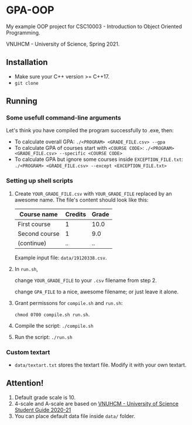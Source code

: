# GPA-OOP
My example OOP project for CSC10003 - Introduction to Object Oriented Programming.

VNUHCM - University of Science, Spring 2021.

## Installation
- Make sure your C++ version >= C++17.
- `git clone`

## Running
### Some usefull command-line arguments
Let's think you have compiled the program successfully to <PROGRAM>.exe, then:
- To calculate overall GPA: `./<PROGRAM> <GRADE_FILE.csv> --gpa`
- To calculate GPA of courses start with `<COURSE CODE>`: `./<PROGRAM> <GRADE_FILE.csv> --specific <COURSE CODE>`
- To calculate GPA but ignore some courses inside `EXCEPTION_FILE.txt`: `./<PROGRAM> <GRADE_FILE.csv> --except <EXCEPTION_FILE.txt>`

### Setting up shell scripts
1. Create `YOUR_GRADE_FILE.csv` with `YOUR_GRADE_FILE` replaced by an awesome name. The file's content should look like this:

    | Course name | Credits | Grade |
    |-------------|---------|-------|
    |First course |   1     |  10.0 |
    |Second course|   1     |   9.0 |
    |(continue)   |   ..    |   ..  |

    Example input file: `data/19120338.csv`.

2. In `run.sh`, 

    change `YOUR_GRADE_FILE` to your `.csv` filename from step 2.

    change `GPA_FILE` to a nice, awesome filename; or just leave it alone.
3. Grant permissons for `compile.sh` and `run.sh`:

    `chmod 0700 compile.sh run.sh`. 
4. Compile the script: `./compile.sh`
5. Run the script: `./run.sh`

### Custom textart
- `data/textart.txt` stores the textart file. Modify it with your own textart.

## Attention!
1. Default grade scale is 10.
2. 4-scale and A-scale are based on [VNUHCM - University of Science Student Guide 2020-21](https://www.hcmus.edu.vn/component/content/article/124-cong-tac-sinh-vien/thong-tin-danh-cho-tan-sinh-vien/3323-so-tay-sinh-vien-nam-hoc-2020-2021?Itemid=437)
3. You can place default data file inside `data/` folder.
